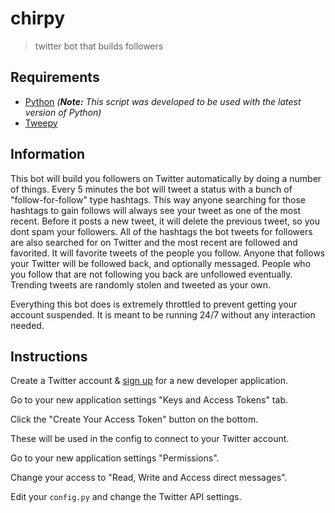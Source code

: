 # chirpy
> twitter bot that builds followers

## Requirements
- [Python](https://www.python.org/downloads/) *(**Note:** This script was developed to be used with the latest version of Python)*
- [Tweepy](http://pypi.python.org/pypi/tweepy)

## Information
This bot will build you followers on Twitter automatically by doing a number of things. Every 5 minutes the bot will tweet a status with a bunch of "follow-for-follow" type hashtags. This way anyone searching for those hashtags to gain follows will always see your tweet as one of the most recent. Before it posts a new tweet, it will delete the previous tweet, so you dont spam your followers. All of the hashtags the bot tweets for followers are also searched for on Twitter and the most recent are followed and favorited. It will favorite tweets of the people you follow. Anyone that follows your Twitter will be followed back, and optionally messaged. People who you follow that are not following you back are unfollowed eventually. Trending tweets are randomly stolen and tweeted as your own.

Everything this bot does is extremely throttled to prevent getting your account suspended. It is meant to be running 24/7 without any interaction needed.

## Instructions
Create a Twitter account & [sign up](http://dev.twitter.com/apps/new) for a new developer application.

Go to your new application settings "Keys and Access Tokens" tab.

Click the "Create Your Access Token" button on the bottom.

These will be used in the config to connect to your Twitter account.

Go to your new application settings "Permissions".

Change your access to "Read, Write and Access direct messages".

Edit your `config.py` and change the Twitter API settings.
